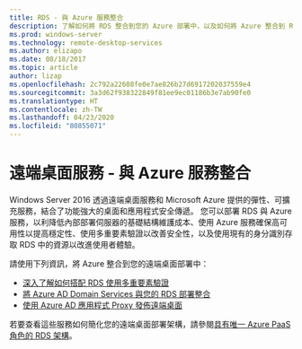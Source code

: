 ```yaml
---
title: RDS - 與 Azure 服務整合
description: 了解如何將 RDS 整合到您的 Azure 部署中，以及如何將 Azure 整合到 RDS 部署中。
ms.prod: windows-server
ms.technology: remote-desktop-services
ms.author: elizapo
ms.date: 08/18/2017
ms.topic: article
author: lizap
ms.openlocfilehash: 2c792a22608fe0e7ae826b27d6917202037559e4
ms.sourcegitcommit: 3a3d62f938322849f81ee9ec01186b3e7ab90fe0
ms.translationtype: HT
ms.contentlocale: zh-TW
ms.lasthandoff: 04/23/2020
ms.locfileid: "80855071"
---
```

# <a name="remote-desktop-services---integrating-with-azure-services"></a>遠端桌面服務 - 與 Azure 服務整合

Windows Server 2016 透過遠端桌面服務和 Microsoft Azure 提供的彈性、可擴充服務，結合了功能強大的桌面和應用程式安全傳遞。 您可以部署 RDS 與 Azure 服務，以利降低內部部署伺服器的基礎結構維護成本、使用 Azure 服務確保高可用性以提高穩定性、使用多重要素驗證以改善安全性，以及使用現有的身分識別存取 RDS 中的資源以改進使用者體驗。

請使用下列資訊，將 Azure 整合到您的遠端桌面部署中：

- [深入了解如何搭配 RDS 使用多重要素驗證](/azure/multi-factor-authentication/nps-extension-remote-desktop-gateway)
- [將 Azure AD Domain Services 與您的 RDS 部署整合](rds-azure-adds.md)
- [使用 Azure AD 應用程式 Proxy 發佈遠端桌面](/azure/active-directory/application-proxy-publish-remote-desktop)

若要查看這些服務如何簡化您的遠端桌面部署架構，請參閱[具有唯一 Azure PaaS 角色的 RDS 架構](desktop-hosting-logical-architecture.md#rds-architectures-with-unique-azure-paas-roles)。